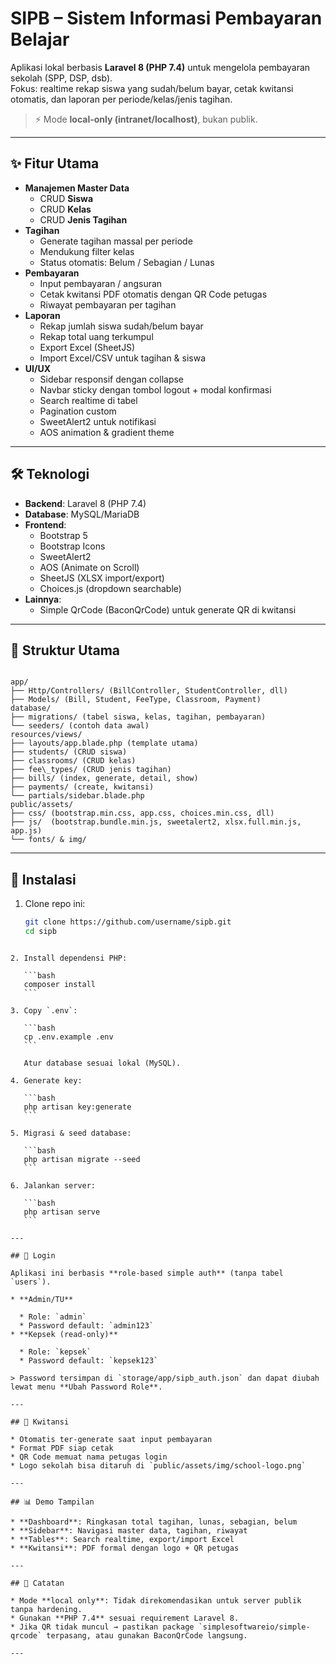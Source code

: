 
# SIPB – Sistem Informasi Pembayaran Belajar

Aplikasi lokal berbasis **Laravel 8 (PHP 7.4)** untuk mengelola pembayaran sekolah (SPP, DSP, dsb).  
Fokus: realtime rekap siswa yang sudah/belum bayar, cetak kwitansi otomatis, dan laporan per periode/kelas/jenis tagihan.  

> ⚡ Mode **local-only (intranet/localhost)**, bukan publik.

---

## ✨ Fitur Utama

- **Manajemen Master Data**
  - CRUD **Siswa**
  - CRUD **Kelas**
  - CRUD **Jenis Tagihan**
- **Tagihan**
  - Generate tagihan massal per periode
  - Mendukung filter kelas
  - Status otomatis: Belum / Sebagian / Lunas
- **Pembayaran**
  - Input pembayaran / angsuran
  - Cetak kwitansi PDF otomatis dengan QR Code petugas
  - Riwayat pembayaran per tagihan
- **Laporan**
  - Rekap jumlah siswa sudah/belum bayar
  - Rekap total uang terkumpul
  - Export Excel (SheetJS)
  - Import Excel/CSV untuk tagihan & siswa
- **UI/UX**
  - Sidebar responsif dengan collapse
  - Navbar sticky dengan tombol logout + modal konfirmasi
  - Search realtime di tabel
  - Pagination custom
  - SweetAlert2 untuk notifikasi
  - AOS animation & gradient theme

---

## 🛠️ Teknologi

- **Backend**: Laravel 8 (PHP 7.4)
- **Database**: MySQL/MariaDB
- **Frontend**:
  - Bootstrap 5
  - Bootstrap Icons
  - SweetAlert2
  - AOS (Animate on Scroll)
  - SheetJS (XLSX import/export)
  - Choices.js (dropdown searchable)
- **Lainnya**:
  - Simple QrCode (BaconQrCode) untuk generate QR di kwitansi

---

## 📂 Struktur Utama

```

app/
├── Http/Controllers/ (BillController, StudentController, dll)
├── Models/ (Bill, Student, FeeType, Classroom, Payment)
database/
├── migrations/ (tabel siswa, kelas, tagihan, pembayaran)
└── seeders/ (contoh data awal)
resources/views/
├── layouts/app.blade.php (template utama)
├── students/ (CRUD siswa)
├── classrooms/ (CRUD kelas)
├── fee\_types/ (CRUD jenis tagihan)
├── bills/ (index, generate, detail, show)
├── payments/ (create, kwitansi)
└── partials/sidebar.blade.php
public/assets/
├── css/ (bootstrap.min.css, app.css, choices.min.css, dll)
├── js/  (bootstrap.bundle.min.js, sweetalert2, xlsx.full.min.js, app.js)
└── fonts/ & img/

````

---

## 🚀 Instalasi

1. Clone repo ini:
   ```bash
   git clone https://github.com/username/sipb.git
   cd sipb
````

2. Install dependensi PHP:

   ```bash
   composer install
   ```

3. Copy `.env`:

   ```bash
   cp .env.example .env
   ```

   Atur database sesuai lokal (MySQL).

4. Generate key:

   ```bash
   php artisan key:generate
   ```

5. Migrasi & seed database:

   ```bash
   php artisan migrate --seed
   ```

6. Jalankan server:

   ```bash
   php artisan serve
   ```

---

## 🔑 Login

Aplikasi ini berbasis **role-based simple auth** (tanpa tabel `users`).

* **Admin/TU**

  * Role: `admin`
  * Password default: `admin123`
* **Kepsek (read-only)**

  * Role: `kepsek`
  * Password default: `kepsek123`

> Password tersimpan di `storage/app/sipb_auth.json` dan dapat diubah lewat menu **Ubah Password Role**.

---

## 🧾 Kwitansi

* Otomatis ter-generate saat input pembayaran
* Format PDF siap cetak
* QR Code memuat nama petugas login
* Logo sekolah bisa ditaruh di `public/assets/img/school-logo.png`

---

## 📊 Demo Tampilan

* **Dashboard**: Ringkasan total tagihan, lunas, sebagian, belum
* **Sidebar**: Navigasi master data, tagihan, riwayat
* **Tables**: Search realtime, export/import Excel
* **Kwitansi**: PDF formal dengan logo + QR petugas

---

## 📌 Catatan

* Mode **local only**: Tidak direkomendasikan untuk server publik tanpa hardening.
* Gunakan **PHP 7.4** sesuai requirement Laravel 8.
* Jika QR tidak muncul → pastikan package `simplesoftwareio/simple-qrcode` terpasang, atau gunakan BaconQrCode langsung.

---
